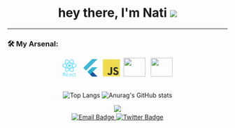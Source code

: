 <h1 align="center">
  hey there, I'm Nati
  <img src="https://media.giphy.com/media/hvRJCLFzcasrR4ia7z/giphy.gif" width="30px"/>
</h1>




---


### :hammer_and_wrench: My Arsenal:

<div background-color="red"  align="center">
 <img src="https://github.com/devicons/devicon/blob/master/icons/react/react-original-wordmark.svg" title="React" alt="React" width="40" height="40"/>&nbsp;
 <img src="https://github.com/devicons/devicon/blob/master/icons/flutter/flutter-original.svg" title="Flutter" alt="Flutter" width="40" height="40"/>&nbsp;
 <img src="https://github.com/devicons/devicon/blob/master/icons/javascript/javascript-original.svg" title="JavaScript" alt="JavaScript" width="40" height="40"/>&nbsp;
 <img src="https://cdn.jsdelivr.net/gh/devicons/devicon@latest/icons/rust/rust-original.svg" width="50" height="43" /> &nbsp;
 <img src="https://cdn.jsdelivr.net/gh/devicons/devicon@latest/icons/cplusplus/cplusplus-original.svg" width="50" height="43"/>&nbsp;
 </div>
 <br/>

 <div align="center">
  
 ![Top Langs](https://github-readme-stats.vercel.app/api/top-langs/?username=natifessh&layout=compact&theme=merko&card_width=600)
![Anurag's GitHub stats](https://github-readme-stats.vercel.app/api?username=natifessh&hide_rank=true&show_icons=true&theme=merko&card_width=600)


<img src="https://media.giphy.com/media/f99y5olcAXbQk/giphy.gif?cid=790b761173ucx1qa6p33pghsmnt8mp6tcg7zi4jxhzxzz5yp&ep=v1_gifs_search&rid=giphy.gif&ct=g">

   
 </div>


<div id="badges" align="center">
  <a href="mailto:natnaeltesfaldet76@gmail.com" target="_blank">
    <img src="https://img.shields.io/badge/Email-D14836?style=for-the-badge&logo=gmail&logoColor=white" alt="Email Badge"/>
  </a>
  
  <a href="https://twitter.com/nati_fessh" target="_blank">
    <img src="https://img.shields.io/badge/Twitter-blue?style=for-the-badge&logo=twitter&logoColor=white" alt="Twitter Badge"/>
  
 
          
</div>


 

  



